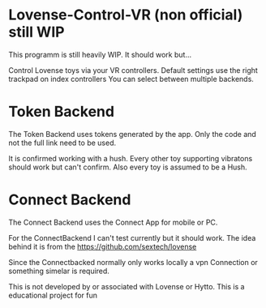 # Lovense-Control-VR (non official) still WIP

This programm is still heavily WIP. It should work but...

Control Lovense toys via your VR controllers.
Default settings use the right trackpad on index controllers
You can select between multiple backends. 

# Token Backend

The Token Backend uses tokens generated by the app. Only the code and not the full link need to be used.

It is confirmed working with a hush. Every other toy supporting vibratons should work but can't confirm. Also every toy is assumed to be a Hush.

# Connect Backend

The Connect Backend uses the Connect App for mobile or PC.

For the ConnectBackend I can't test currently but it should work. The idea behind it is from the https://github.com/sextech/lovense

Since the Connectbacked normally only works locally a vpn Connection or something simelar is required.

This is not developed by or associated with Lovense or Hytto. 
This is a educational project for fun
